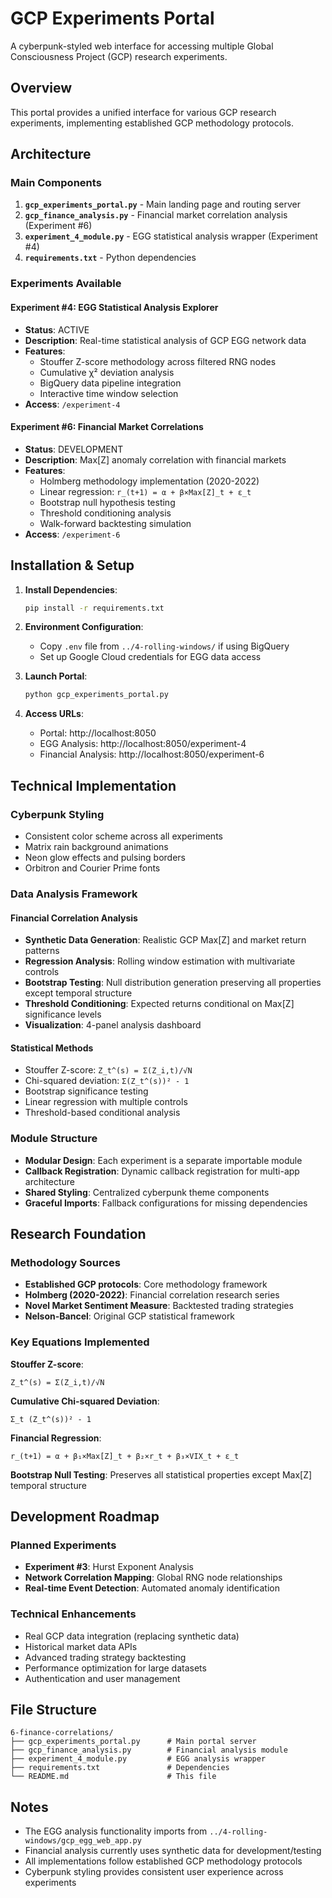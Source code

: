 # GCP Experiments Portal

A cyberpunk-styled web interface for accessing multiple Global Consciousness Project (GCP) research experiments.

## Overview

This portal provides a unified interface for various GCP research experiments, implementing established GCP methodology protocols.

## Architecture

### Main Components

1. **`gcp_experiments_portal.py`** - Main landing page and routing server
2. **`gcp_finance_analysis.py`** - Financial market correlation analysis (Experiment #6)
3. **`experiment_4_module.py`** - EGG statistical analysis wrapper (Experiment #4)
4. **`requirements.txt`** - Python dependencies

### Experiments Available

#### Experiment #4: EGG Statistical Analysis Explorer
- **Status**: ACTIVE
- **Description**: Real-time statistical analysis of GCP EGG network data
- **Features**: 
  - Stouffer Z-score methodology across filtered RNG nodes
  - Cumulative χ² deviation analysis
  - BigQuery data pipeline integration
  - Interactive time window selection
- **Access**: `/experiment-4`

#### Experiment #6: Financial Market Correlations
- **Status**: DEVELOPMENT
- **Description**: Max[Z] anomaly correlation with financial markets
- **Features**:
  - Holmberg methodology implementation (2020-2022)
  - Linear regression: `r_(t+1) = α + β×Max[Z]_t + ε_t`
  - Bootstrap null hypothesis testing
  - Threshold conditioning analysis
  - Walk-forward backtesting simulation
- **Access**: `/experiment-6`

## Installation & Setup

1. **Install Dependencies**:
   ```bash
   pip install -r requirements.txt
   ```

2. **Environment Configuration**:
   - Copy `.env` file from `../4-rolling-windows/` if using BigQuery
   - Set up Google Cloud credentials for EGG data access

3. **Launch Portal**:
   ```bash
   python gcp_experiments_portal.py
   ```

4. **Access URLs**:
   - Portal: http://localhost:8050
   - EGG Analysis: http://localhost:8050/experiment-4
   - Financial Analysis: http://localhost:8050/experiment-6

## Technical Implementation

### Cyberpunk Styling
- Consistent color scheme across all experiments
- Matrix rain background animations
- Neon glow effects and pulsing borders
- Orbitron and Courier Prime fonts

### Data Analysis Framework

#### Financial Correlation Analysis
- **Synthetic Data Generation**: Realistic GCP Max[Z] and market return patterns
- **Regression Analysis**: Rolling window estimation with multivariate controls
- **Bootstrap Testing**: Null distribution generation preserving all properties except temporal structure
- **Threshold Conditioning**: Expected returns conditional on Max[Z] significance levels
- **Visualization**: 4-panel analysis dashboard

#### Statistical Methods
- Stouffer Z-score: `Z_t^(s) = Σ(Z_i,t)/√N`
- Chi-squared deviation: `Σ(Z_t^(s))² - 1`
- Bootstrap significance testing
- Linear regression with multiple controls
- Threshold-based conditional analysis

### Module Structure
- **Modular Design**: Each experiment is a separate importable module
- **Callback Registration**: Dynamic callback registration for multi-app architecture
- **Shared Styling**: Centralized cyberpunk theme components
- **Graceful Imports**: Fallback configurations for missing dependencies

## Research Foundation

### Methodology Sources
- **Established GCP protocols**: Core methodology framework
- **Holmberg (2020-2022)**: Financial correlation research series
- **Novel Market Sentiment Measure**: Backtested trading strategies
- **Nelson-Bancel**: Original GCP statistical framework

### Key Equations Implemented

**Stouffer Z-score**:
```
Z_t^(s) = Σ(Z_i,t)/√N
```

**Cumulative Chi-squared Deviation**:
```
Σ_t (Z_t^(s))² - 1
```

**Financial Regression**:
```
r_(t+1) = α + β₁×Max[Z]_t + β₂×r_t + β₃×VIX_t + ε_t
```

**Bootstrap Null Testing**: Preserves all statistical properties except Max[Z] temporal structure

## Development Roadmap

### Planned Experiments
- **Experiment #3**: Hurst Exponent Analysis
- **Network Correlation Mapping**: Global RNG node relationships
- **Real-time Event Detection**: Automated anomaly identification

### Technical Enhancements
- Real GCP data integration (replacing synthetic data)
- Historical market data APIs
- Advanced trading strategy backtesting
- Performance optimization for large datasets
- Authentication and user management

## File Structure
```
6-finance-correlations/
├── gcp_experiments_portal.py      # Main portal server
├── gcp_finance_analysis.py        # Financial analysis module
├── experiment_4_module.py         # EGG analysis wrapper
├── requirements.txt               # Dependencies
└── README.md                      # This file
```

## Notes
- The EGG analysis functionality imports from `../4-rolling-windows/gcp_egg_web_app.py`
- Financial analysis currently uses synthetic data for development/testing
- All implementations follow established GCP methodology protocols
- Cyberpunk styling provides consistent user experience across experiments
